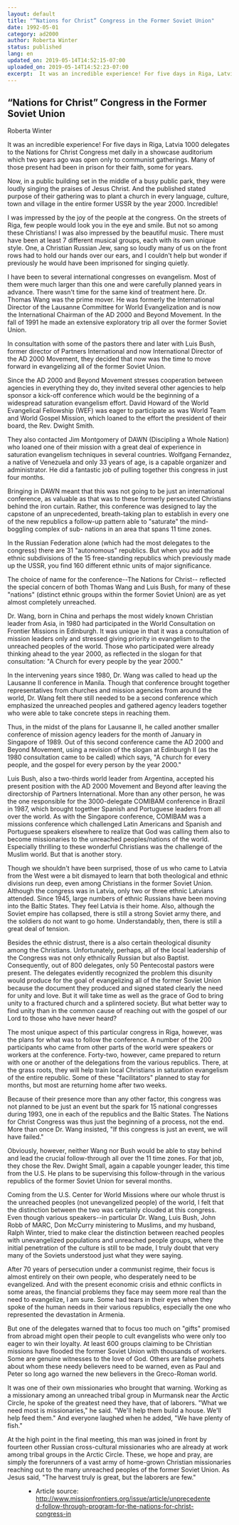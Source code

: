 ```yaml
---
layout: default
title: "“Nations for Christ” Congress in the Former Soviet Union"
date: 1992-05-01
category: ad2000
author: Roberta Winter
status: published
lang: en
updated_on: 2019-05-14T14:52:15-07:00
uploaded_on: 2019-05-14T14:52:23-07:00
excerpt:  It was an incredible experience! For five days in Riga, Latvia 1000 delegates to the Nations for Christ Congress met daily in a showcase auditorium which two years ago was open only to communist gatherings. Many of those present had been in prison for their faith, some for years. Now, in a public building set in the middle of a busy public park, they were loudly singing the praises of Jesus Christ. And the published stated purpose of their gathering was to plant a church in every language, culture, town and village in the entire former USSR by the year 2000. Incredible!
---
```

<article class="document-container" data-publication-date="{{page.date}}" data-uploaded-on="{{page.uploaded_on}}" data-updated-on="{{page.updated_on}}" data-category="{{page.category}}">
<h1>“Nations for Christ” Congress in the Former Soviet Union</h1>

<p class="author">Roberta Winter</p>

<p>It was an incredible experience! For five days in Riga, Latvia 1000 delegates to the Nations for Christ Congress met daily in a showcase auditorium which two years ago was open only to communist gatherings. Many of those present had been in prison for their faith, some for years.</p>

<p>Now, in a public building set in the middle of a busy public park, they were loudly singing the praises of Jesus Christ. And the published stated purpose of their gathering was to plant a church in every language, culture, town and village in the entire former USSR by the year 2000. Incredible!</p>

<p>I was impressed by the joy of the people at the congress. On the streets of Riga, few people would look you in the eye and smile. But not so among these Christians! I was also impressed by the beautiful music. There must have been at least 7 different musical groups, each with its own unique style. One, a Christian Russian Jew, sang so loudly many of us on the front rows had to hold our hands over our ears, and I couldn't help but wonder if previously he would have been imprisoned for singing quietly.</p>

<p>I have been to several international congresses on evangelism. Most of them were much larger than this one and were carefully planned years in advance. There wasn't time for the same kind of treatment here. Dr. Thomas Wang was the prime mover. He was formerly the International Director of the Lausanne Committee for World Evangelization and is now the International Chairman of the AD 2000 and Beyond Movement. In the fall of 1991 he made an extensive exploratory trip all over the former Soviet Union.</p>

<p>In consultation with some of the pastors there and later with Luis Bush, former director of Partners International and now International Director of the AD 2000 Movement, they decided that now was the time to move forward in evangelizing all of the former Soviet Union.</p>

<p>Since the AD 2000 and Beyond Movement stresses cooperation between agencies in everything they do, they invited several other agencies to help sponsor a kick-off conference which would be the beginning of a widespread saturation evangelism effort. David Howard of the World Evangelical Fellowship (WEF) was eager to participate as was World Team and World Gospel Mission, which loaned to the effort the president of their board, the Rev. Dwight Smith.</p>

<p>They also contacted Jim Montgomery of DAWN (Discipling a Whole Nation) who loaned one of their mission with a great deal of experience in saturation evangelism techniques in several countries. Wolfgang Fernandez, a native of Venezuela and only 33 years of age, is a capable organizer and administrator. He did a fantastic job of pulling together this congress in just four months.</p>

<p>Bringing in DAWN meant that this was not going to be just an international conference, as valuable as that was to these formerly persecuted Christians behind the iron curtain. Rather, this conference was designed to lay the capstone of an unprecedented, breath-taking plan to establish in every one of the new republics a follow-up pattern able to "saturate" the mind-boggling complex of sub- nations in an area that spans 11 time zones.</p>

<p>In the Russian Federation alone (which had the most delegates to the congress) there are 31 "autonomous" republics. But when you add the ethnic subdivisions of the 15 free-standing republics which previously made up the USSR, you find 160 different ethnic units of major significance.</p>

<p>The choice of name for the conference--The Nations for Christ-- reflected the special concern of both Thomas Wang and Luis Bush, for many of these "nations" (distinct ethnic groups within the former Soviet Union) are as yet almost completely unreached.</p>

<p>Dr. Wang, born in China and perhaps the most widely known Christian leader from Asia, in 1980 had participated in the World Consultation on Frontier Missions in Edinburgh. It was unique in that it was a consultation of mission leaders only and stressed giving priority in evangelism to the unreached peoples of the world. Those who participated were already thinking ahead to the year 2000, as reflected in the slogan for that consultation: "A Church for every people by the year 2000."</p>

<p>In the intervening years since 1980, Dr. Wang was called to head up the Lausanne II conference in Manila. Though that conference brought together representatives from churches and mission agencies from around the world, Dr. Wang felt there still needed to be a second conference which emphasized the unreached peoples and gathered agency leaders together who were able to take concrete steps in reaching them.</p>

<p>Thus, in the midst of the plans for Lausanne II, he called another smaller conference of mission agency leaders for the month of January in Singapore of 1989. Out of this second conference came the AD 2000 and Beyond Movement, using a revision of the slogan at Edinburgh II (as the 1980 consultation came to be called) which says, "A church for every people, and the gospel for every person by the year 2000."</p>

<p>Luis Bush, also a two-thirds world leader from Argentina, accepted his present position with the AD 2000 Movement and Beyond after leaving the directorship of Partners International. More than any other person, he was the one responsible for the 3000-delegate COMIBAM conference in Brazil in 1987, which brought together Spanish and Portuguese leaders from all over the world. As with the Singapore conference, COMIBAM was a missions conference which challenged Latin Americans and Spanish and Portuguese speakers elsewhere to realize that God was calling them also to become missionaries to the unreached peoples/nations of the world. Especially thrilling to these wonderful Christians was the challenge of the Muslim world. But that is another story.</p>

<p>Though we shouldn't have been surprised, those of us who came to Latvia from the West were a bit dismayed to learn that both theological and ethnic divisions run deep, even among Christians in the former Soviet Union. Although the congress was in Latvia, only two or three ethnic Latvians attended. Since 1945, large numbers of ethnic Russians have been moving into the Baltic States. They feel Latvia is their home. Also, although the Soviet empire has collapsed, there is still a strong Soviet army there, and the soldiers do not want to go home. Understandably, then, there is still a great deal of tension.</p>

<p>Besides the ethnic distrust, there is a also certain theological disunity among the Christians. Unfortunately, perhaps, all of the local leadership of the Congress was not only ethnically Russian but also Baptist. Consequently, out of 800 delegates, only 50 Pentecostal pastors were present. The delegates evidently recognized the problem this disunity would produce for the goal of evangelizing all of the former Soviet Union because the document they produced and signed stated clearly the need for unity and love. But it will take time as well as the grace of God to bring unity to a fractured church and a splintered society. But what better way to find unity than in the common cause of reaching out with the gospel of our Lord to those who have never heard?</p>

<p>The most unique aspect of this particular congress in Riga, however, was the plans for what was to follow the conference. A number of the 200 participants who came from other parts of the world were speakers or workers at the conference. Forty-two, however, came prepared to return with one or another of the delegations from the various republics. There, at the grass roots, they will help train local Christians in saturation evangelism of the entire republic. Some of these "facilitators" planned to stay for months, but most are returning home after two weeks.</p>

<p>Because of their presence more than any other factor, this congress was not planned to be just an event but the spark for 15 national congresses during 1993, one in each of the republics and the Baltic States. The Nations for Christ Congress was thus just the beginning of a process, not the end. More than once Dr. Wang insisted, "If this congress is just an event, we will have failed."</p>

<p>Obviously, however, neither Wang nor Bush would be able to stay behind and lead the crucial follow-through all over the 11 time zones. For that job, they chose the Rev. Dwight Small, again a capable younger leader, this time from the U.S. He plans to be supervising this follow-through in the various republics of the former Soviet Union for several months.</p>

<p>Coming from the U.S. Center for World Missions where our whole thrust is the unreached peoples (not unevangelized people) of the world, I felt that the distinction between the two was certainly clouded at this congress. Even though various speakers--in particular Dr. Wang, Luis Bush, John Robb of MARC, Don McCurry ministering to Muslims, and my husband, Ralph Winter, tried to make clear the distinction between reached peoples with unevangelized populations and unreached people groups, where the initial penetration of the culture is still to be made, I truly doubt that very many of the Soviets understood just what they were saying.</p>

<p>After 70 years of persecution under a communist regime, their focus is almost entirely on their own people, who desperately need to be evangelized. And with the present economic crisis and ethnic conflicts in some areas, the financial problems they face may seem more real than the need to evangelize, I am sure. Some had tears in their eyes when they spoke of the human needs in their various republics, especially the one who represented the devastation in Armenia.</p>

<p>But one of the delegates warned that to focus too much on "gifts" promised from abroad might open their people to cult evangelists who were only too eager to win their loyalty. At least 600 groups claiming to be Christian missions have flooded the former Soviet Union with thousands of workers. Some are genuine witnesses to the love of God. Others are false prophets about whom these needy believers need to be warned, even as Paul and Peter so long ago warned the new believers in the Greco-Roman world.</p>

<p>It was one of their own missionaries who brought that warning. Working as a missionary among an unreached tribal group in Murmansk near the Arctic Circle, he spoke of the greatest need they have, that of laborers. "What we need most is missionaries," he said. "We'll help them build a house. We'll help feed them." And everyone laughed when he added, "We have plenty of fish."</p>

<p>At the high point in the final meeting, this man was joined in front by fourteen other Russian cross-cultural missionaries who are already at work among tribal groups in the Arctic Circle. These, we hope and pray, are simply the forerunners of a vast army of home-grown Christian missionaries reaching out to the many unreached peoples of the former Soviet Union. As Jesus said, "The harvest truly is great, but the laborers are few."</p>

<figure class="resource-links">
  <ul>
  <li>Article source: <a href="http://www.missionfrontiers.org/issue/article/unprecedented-follow-through-program-for-the-nations-for-christ-congress-in">http://www.missionfrontiers.org/issue/article/unprecedented-follow-through-program-for-the-nations-for-christ-congress-in</a></li>
  </ul>
</figure>
</article>
